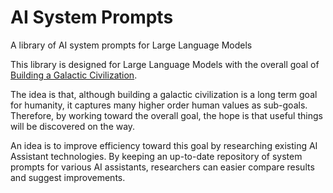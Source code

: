 # AI System Prompts
A library of AI system prompts for Large Language Models

This library is designed for Large Language Models with the overall goal of [Building a Galactic Civilization](https://github.com/advancedresearch/path_semantics/blob/master/papers-wip2/build-a-galactic-civilization.pdf).

The idea is that, although building a galactic civilization is a long term goal for humanity,
it captures many higher order human values as sub-goals.
Therefore, by working toward the overall goal, the hope is that useful things will be discovered on the way.

An idea is to improve efficiency toward this goal by researching existing AI Assistant technologies.
By keeping an up-to-date repository of system prompts for various AI assistants,
researchers can easier compare results and suggest improvements.
